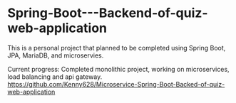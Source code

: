 ﻿# Spring-Boot---Backend-of-quiz-web-application
This is a personal project that planned to be completed using Spring Boot, JPA, MariaDB, and microservies.

Current progress: Completed monolithic project, working on microservices, load balancing and api gateway.
https://github.com/Kenny628/Microservice-Spring-Boot-Backed-of-quiz-web-application
